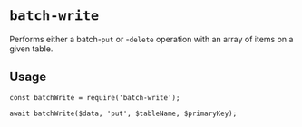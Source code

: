 # `batch-write`

Performs either a batch-`put` or -`delete` operation with an array of items on a given table.


## Usage

```
const batchWrite = require('batch-write');

await batchWrite($data, 'put', $tableName, $primaryKey);

```
